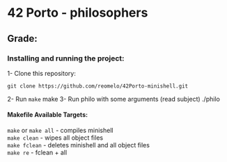 # 42 Porto - philosophers
## Grade:

### Installing and running the project:
1- Clone this repository:  

	git clone https://github.com/reomelo/42Porto-minishell.git
2- Run `make`
  make
3- Run philo with some arguments (read subject)
  ./philo

#### Makefile Available Targets:  
`make` or `make all` - compiles minishell      
`make clean` - wipes all object files   
`make fclean` - deletes minishell and all object files   
`make re` - fclean  + all
